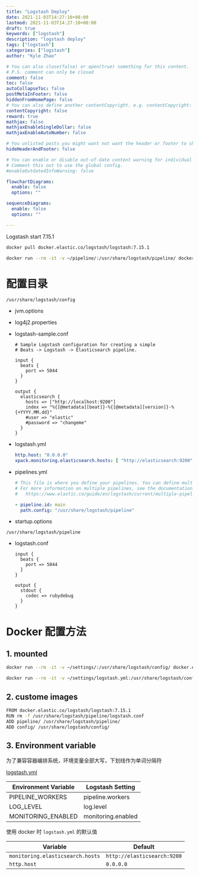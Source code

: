 ```yaml
---
title: "Logstash Deploy"
date: 2021-11-03T14:27:10+08:00
lastmod: 2021-11-03T14:27:10+08:00
draft: true
keywords: ["logstash"]
description: "logstash deploy"
tags: ["logstash"]
categories: ["logstash"]
author: "Kyle Zhao"

# You can also close(false) or open(true) something for this content.
# P.S. comment can only be closed
comment: false
toc: false
autoCollapseToc: false
postMetaInFooter: false
hiddenFromHomePage: false
# You can also define another contentCopyright. e.g. contentCopyright: "This is another copyright."
contentCopyright: false
reward: true
mathjax: false
mathjaxEnableSingleDollar: false
mathjaxEnableAutoNumber: false

# You unlisted posts you might want not want the header or footer to show
hideHeaderAndFooter: false

# You can enable or disable out-of-date content warning for individual post.
# Comment this out to use the global config.
#enableOutdatedInfoWarning: false

flowchartDiagrams:
  enable: false
  options: ""

sequenceDiagrams: 
  enable: false
  options: ""

---
```


Logstash start 7.15.1

<!--more-->

```sh
docker pull docker.elastic.co/logstash/logstash:7.15.1

docker run --rm -it -v ~/pipeline/:/usr/share/logstash/pipeline/ docker.elastic.co/logstash/logstash:7.15.1
```

# 配置目录

`/usr/share/logstash/config`

- jvm.options

- log4j2.properties

- logstash-sample.conf

  ```
  # Sample Logstash configuration for creating a simple
  # Beats -> Logstash -> Elasticsearch pipeline.
  
  input {
    beats {
      port => 5044
    }
  }
  
  output {
    elasticsearch {
      hosts => ["http://localhost:9200"]
      index => "%{[@metadata][beat]}-%{[@metadata][version]}-%{+YYYY.MM.dd}"
      #user => "elastic"
      #password => "changeme"
    }
  }
  ```

- logstash.yml

  ```yaml
  http.host: "0.0.0.0"
  xpack.monitoring.elasticsearch.hosts: [ "http://elasticsearch:9200" ]
  ```

- pipelines.yml

  ```yaml
  # This file is where you define your pipelines. You can define multiple.
  # For more information on multiple pipelines, see the documentation:
  #   https://www.elastic.co/guide/en/logstash/current/multiple-pipelines.html
  
  - pipeline.id: main
    path.config: "/usr/share/logstash/pipeline"
  ```

- startup.options

`/usr/share/logstash/pipeline`

- logstash.conf

  ```
  input {
    beats {
      port => 5044
    }
  }
  
  output {
    stdout {
      codec => rubydebug
    }
  }
  ```

  

# Docker 配置方法

## 1. mounted

```sh
docker run --rm -it -v ~/settings/:/usr/share/logstash/config/ docker.elastic.co/logstash/logstash:7.15.1

docker run --rm -it -v ~/settings/logstash.yml:/usr/share/logstash/config/logstash.yml docker.elastic.co/logstash/logstash:7.15.1
```

## 2. custome images

```sh
FROM docker.elastic.co/logstash/logstash:7.15.1
RUN rm -f /usr/share/logstash/pipeline/logstash.conf
ADD pipeline/ /usr/share/logstash/pipeline/
ADD config/ /usr/share/logstash/config/
```

## 3. Environment variable

为了兼容容器编排系统，环境变量全部大写，下划线作为单词分隔符

[logstash.yml](https://www.elastic.co/guide/en/logstash/current/logstash-settings-file.html)

| **Environment Variable** | **Logstash Setting** |
| ------------------------ | -------------------- |
| PIPELINE_WORKERS         | pipeline.workers     |
| LOG_LEVEL                | log.level            |
| MONITORING_ENABLED       | monitoring.enabled   |

使用 docker 时 `logstash.yml` 的默认值

| Variable                         | Default                     |
| -------------------------------- | --------------------------- |
| `monitoring.elasticsearch.hosts` | `http://elasticsearch:9200` |
| `http.host`                      | `0.0.0.0`                   |